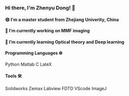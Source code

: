 ### Hi there, I'm Zhenyu Dong! 👋
#### 😄 I'm a master student from Zhejiang Univerity, China
#### 🔭 I’m currently working on MMF imaging
#### 🌱 I’m currently learning Optical theory and Deep learning

#### Programming Languages 🌐
Python Matlab C LateX
#### Tools 🛠️
Solidworks Zemax Labview FDTD VScode ImageJ
<!--
**MrDongZhenyu/MrDongZhenyu** is a ✨ _special_ ✨ repository because its `README.md` (this file) appears on your GitHub profile.

Here are some ideas to get you started:

## 🔭 I’m currently working on MMF imaging
## 🌱 I’m currently learning machine learning
- 👯 I’m looking to collaborate on ...
- 🤔 I’m looking for help with ...
- 💬 Ask me about ...
- 📫 How to reach me: ...
- 😄 Pronouns: ...
- ⚡ Fun fact: ...
-->

